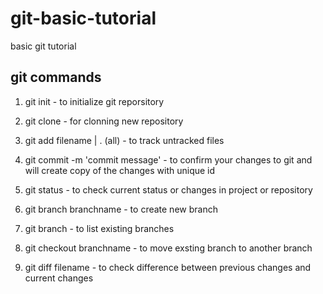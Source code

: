# git-basic-tutorial
basic git tutorial

## git commands
1. git init - to initialize git reporsitory
2. git clone -    for clonning new repository
3. git add filename | . (all) - to track untracked files
4. git commit -m 'commit message' - to confirm your changes to git and will create copy of the changes with unique id
5. git status - to check current status or changes in project or repository

6. git branch branchname - to create new branch
7. git branch  - to list existing branches
8. git checkout branchname - to move exsting branch to another branch
9. git diff filename  - to check difference between previous changes and current changes

